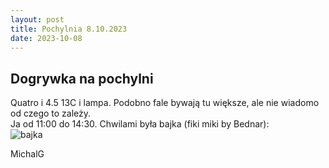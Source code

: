 ```yaml
---
layout: post
title: Pochylnia 8.10.2023
date: 2023-10-08
---
```


## Dogrywka na pochylni  

Quatro i 4.5 13C i lampa. Podobno fale bywają tu większe, ale nie wiadomo od czego to zależy.  
Ja od 11:00 do 14:30. Chwilami była bajka (fiki miki by Bednar):  
![bajka](https://raw.githubusercontent.com/naspocie/blog/master/images/2023-10-08-Pochylnia/Pochylnia_08-10-2023.gif "bajka")  

MichalG
